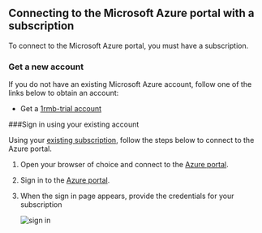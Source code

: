 
<!--
includes/azure-include-getting-started-v12portal-gettings-an-account.md

Latest Freshness check:  2016-04-11 , carlrab.

As of circa 2016-04-11, the following topics might include this include:
articles/sql-database/sql-database-get-started-tutorial.md

-->
## Connecting to the Microsoft Azure portal with a subscription

To connect to the Microsoft Azure portal, you must have a subscription. 

### Get a new account

If you do not have an existing Microsoft Azure account, follow one of the links below to obtain an account:

- Get a [1rmb-trial account](/pricing/1rmb-trial/)

###Sign in using your existing account

Using your [existing subscription]( https://account.windowsazure.cn/Home/Index), follow the steps below to connect to the Azure portal. 

1. Open your browser of choice and connect to the [Azure portal](https://manage.windowsazure.cn/).

1. Sign in to the [Azure portal](https://manage.windowsazure.cn/).

1. When the sign in page appears, provide the credentials for your subscription

   ![sign in](./media/azure-getting-started-portal-login/login.png)
   
